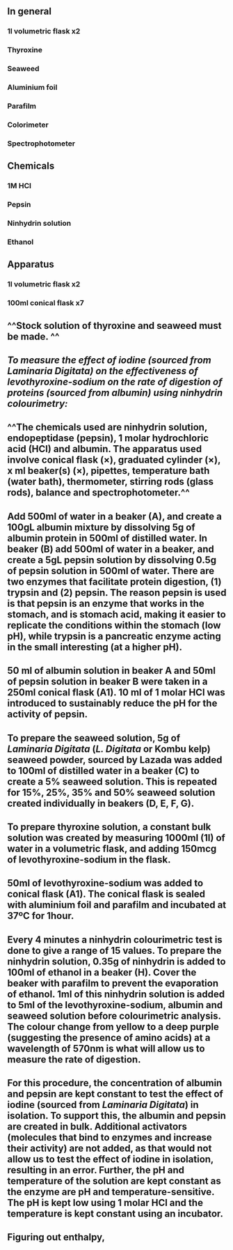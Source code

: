 ## In general
### 1l volumetric flask x2
### Thyroxine
### Seaweed
###
### Aluminium foil
### Parafilm
### Colorimeter
### Spectrophotometer
## Chemicals
### 1M HCl
### Pepsin
### Ninhydrin solution
### Ethanol
## Apparatus
### 1l volumetric flask x2
### 100ml conical flask x7
## ^^Stock solution of thyroxine and seaweed must be made. ^^
## ***To measure the effect of iodine (sourced from Laminaria Digitata) on the effectiveness of levothyroxine-sodium on the rate of digestion of proteins (sourced from albumin) using ninhydrin colourimetry:***
## ^^The chemicals used are ninhydrin solution, endopeptidase (pepsin), 1 molar hydrochloric acid (HCl) and albumin. The apparatus used involve conical flask (×), graduated cylinder (×), x ml beaker(s) (×), pipettes, temperature bath (water bath), thermometer, stirring rods (glass rods), balance and spectrophotometer.^^
## Add 500ml of water in a beaker (A), and create a 100gL albumin mixture by dissolving 5g of albumin protein in 500ml of distilled water. In beaker (B) add 500ml of water in a beaker, and create a 5gL pepsin solution by dissolving 0.5g of pepsin solution in 500ml of water. There are two enzymes that facilitate protein digestion, (1) trypsin and (2) pepsin. The reason pepsin is used is that pepsin is an enzyme that works in the stomach, and is stomach acid, making it easier to replicate the conditions within the stomach (low pH), while trypsin is a pancreatic enzyme acting in the small interesting (at a higher pH).
## 50 ml of albumin solution in beaker A and 50ml of pepsin solution in beaker B were taken in a 250ml conical flask (A1). 10 ml of 1 molar HCl was introduced to sustainably reduce the pH for the activity of pepsin.
## To prepare the seaweed solution, 5g of *Laminaria Digitata* (*L. Digitata* or Kombu kelp) seaweed powder, sourced by Lazada was added to 100ml of distilled water in a beaker (C) to create a 5% seaweed solution. This is repeated for 15%, 25%, 35% and 50% seaweed solution created individually in beakers (D, E, F, G).
## To prepare thyroxine solution, a constant bulk solution was created by measuring 1000ml (1l) of water in a volumetric flask, and adding 150mcg of levothyroxine-sodium in the flask.
## 50ml of levothyroxine-sodium was added to conical flask (A1). The conical flask is sealed with aluminium foil and parafilm and incubated at 37ºC for 1hour.
## Every 4 minutes a ninhydrin colourimetric test is done to give a range of 15 values. To prepare the ninhydrin solution, 0.35g of ninhydrin is added to 100ml of ethanol in a beaker (H). Cover the beaker with parafilm to prevent the evaporation of ethanol. 1ml of this ninhydrin solution is added to 5ml of the levothyroxine-sodium, albumin and seaweed solution before colourimetric analysis. The colour change from yellow to a deep purple (suggesting the presence of amino acids) at a wavelength of 570nm is what will allow us to measure the rate of digestion.
## For this procedure, the concentration of albumin and pepsin are kept constant to test the effect of iodine (sourced from *Laminaria Digitata*) in isolation. To support this, the albumin and pepsin are created in bulk. Additional activators (molecules that bind to enzymes and increase their activity) are not added, as that would not allow us to test the effect of iodine in isolation, resulting in an error. Further, the pH and temperature of the solution are kept constant as the enzyme are pH and temperature-sensitive. The pH is kept low using 1 molar HCl and the temperature is kept constant using an incubator.
## Figuring out enthalpy,